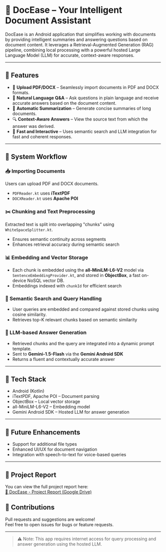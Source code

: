 # 📄 DocEase – Your Intelligent Document Assistant

DocEase is an Android application that simplifies working with documents by providing intelligent summaries and answering questions based on document content. It leverages a Retrieval-Augmented Generation (RAG) pipeline, combining local processing with a powerful hosted Large Language Model (LLM) for accurate, context-aware responses.

---

## 🚀 Features

- 📂 **Upload PDF/DOCX** – Seamlessly import documents in PDF and DOCX formats.
- 🧠 **Natural Language Q&A** – Ask questions in plain language and receive accurate answers based on the document content.
- 📝 **Automatic Summarization** – Generate concise summaries of long documents.
- 🔍 **Context-Aware Answers** – View the source text from which the answer was derived.
- 💬 **Fast and Interactive** – Uses semantic search and LLM integration for fast and coherent responses.

---

## 🔄 System Workflow

### 📥 Importing Documents
Users can upload PDF and DOCX documents.  
- `PDFReader.kt` uses **iTextPDF**
- `DOCXReader.kt` uses **Apache POI**

### ✂️ Chunking and Text Preprocessing
Extracted text is split into overlapping "chunks" using `WhiteSpaceSplitter.kt`.  
- Ensures semantic continuity across segments  
- Enhances retrieval accuracy during semantic search

### 📊 Embedding and Vector Storage
- Each chunk is embedded using the **all-MiniLM-L6-V2** model via `SentenceEmbeddingProvider.kt`, and stored in **ObjectBox**, a fast on-device NoSQL vector DB.  
- Embeddings indexed with `chunkId` for efficient search

### 🔎 Semantic Search and Query Handling
- User queries are embedded and compared against stored chunks using cosine similarity.  
- Retrieves top-K relevant chunks based on semantic similarity

### 🤖 LLM-based Answer Generation
- Retrieved chunks and the query are integrated into a dynamic prompt template.  
- Sent to **Gemini-1.5-Flash** via the **Gemini Android SDK**  
- Returns a fluent and contextually accurate answer

---

## 🧰 Tech Stack

- Android (Kotlin)
- iTextPDF, Apache POI – Document parsing
- ObjectBox – Local vector storage
- all-MiniLM-L6-V2 – Embedding model
- Gemini Android SDK – Hosted LLM for answer generation

---

## 📌 Future Enhancements

- Support for additional file types
- Enhanced UI/UX for document navigation
- Integration with speech-to-text for voice-based queries

---
## 📄 Project Report

You can view the full project report here:  
[📘 DocEase - Project Report (Google Drive)](https://drive.google.com/file/d/1GBmnvlwcmjTqLNjEHtGpoSX3pYVqz_Hz/view?usp=sharing)


## 🤝 Contributions

Pull requests and suggestions are welcome!  
Feel free to open issues for bugs or feature requests.

---

> ⚠️ Note: This app requires internet access for query processing and answer generation using the hosted LLM.
